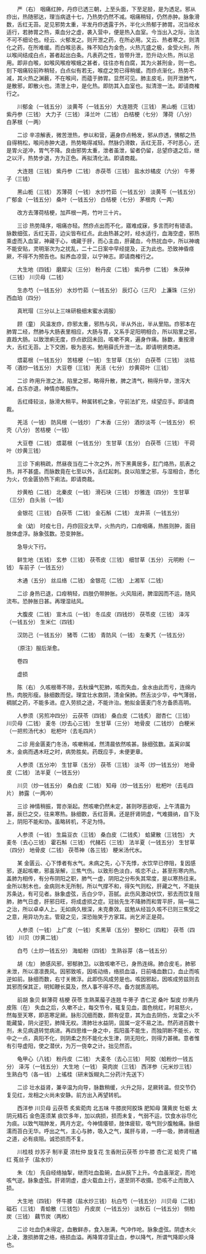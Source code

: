 <!-- { "loadSidebar": true } -->
　　严（右） 咽痛红肿，丹痧已透三朝，上至头面，下至足胫，是为透足。邪从痧出，热随邪达，理当病退十七，乃热势仍然不减。咽痛稍轻，仍然赤肿。脉象滑数，舌红无苔。足见邪势太重，半发丹痧透露于外，半化火热郁于肺胃。况当经水适行，若肺胃之热，乘血分之虚，袭入营中，便是热入血室。今当出入之际，治法不可不细论也。经云、火郁发之。则开泄之药，在所必用。又云、热者寒之。则清化之药，在所难缓。而白喉忌表。殊不知白为金色，火热亢盛之极，金受火刑，所以喉间结成白点，甚者起出白条。凡表药之性，皆带升泄，恐升动火热，所以忌用。即非白喉，如喉风喉疳喉蛾之甚者，往往亦有白腐，其为火甚刑金，则一也。刻下咽痛较前昨稍轻，白点似有若无，喉症之势已得稍缓。而痧点渐化，热势不减，其火热之渊薮，不在喉间，而蕴于肺胃。显然可见。肺主皮毛，则开泄肺气，是散邪，即散火也。清泄上中，是化热。即防其入血室也。拟清泄一法。即请商榷行之。

　　川郁金（一钱五分） 淡黄芩（一钱五分） 大连翘壳（三钱） 黑山栀（三钱） 紫丹参（三钱） 大力子（三钱） 泽兰叶（二钱） 白桔梗（七分） 薄荷（八分） 白茅根（一两）

　　二诊 辛凉解表，微苦泄热，参以和营，遍身痧点畅发，邪从痧透，怫郁之热自得稍松，喉间赤肿大退，热势略得减轻。然脉仍滑数，舌红无苔，不时恶心，还是胃火逆冲，胃气不降。良由邪势太重，泄者虽泄，留者仍留，总望痧退之后，继之以汗，热势步退，方为正色。再拟清化法。即请商裁。

　　大连翘（三钱） 紫丹参（二钱） 赤茯苓（三钱） 盐水炒橘皮（六分） 牛蒡子（三钱）

　　黑山栀（三钱） 苏薄荷（一钱） 水炒竹茹（一钱五分） 淡黄芩（一钱五分） 广郁金（一钱五分） 桑叶（一钱五分） 白桔梗（七分） 茅根肉（一两）

　　改方去薄荷桔梗，加芦根一两，竹叶三十片。

　　三诊 热势降序，咽痛亦轻。然痧点出而不化，寤难成寐，多言而时有错语。脉数细弦，舌红无苔，边尖皆布红点。此由热甚之时，经水适行，血海空虚，邪热乘虚而入血室，神藏于心，魂藏于肝，而心主血，肝藏血，今热扰血中，所以神魂不能安贴，灵明渐次为之扰乱，二十二日案中早经提及，正为此也。恐致神昏痉厥，不得不为预告也。拟养血凉营，以宁神志。即请商榷行之。

　　大生地（四钱） 磨犀尖（三分） 粉丹皮（二钱） 紫丹参（二钱） 朱茯神（三钱） 川贝母（二钱）

　　生赤芍（一钱五分） 水炒竹茹（一钱五分） 辰灯心（三尺） 上濂珠（三分） 西血珀（四分）

　　真玳瑁（三分以上三味研极细末蜜水调服）

　　顾（童） 风温发痧，痧邪太重，邪热与风，半从外出，半从里陷。痧邪本在肺胃二经，然肺与大肠表里相应，大肠与胃，又系手足阳明相合，所以陷里之邪，直趋大肠。以致泄痢无度，痧点欲回未回，咳嗽不爽，遍身作痛。脉数，重按滑大，舌红无苔。上下交困，极为恶劣。勉用薛氏升泄一法。即请明贤商进。

　　煨葛根（一钱五分） 苦桔梗（一钱） 生甘草（五分） 白茯苓（三钱） 淡枯芩（酒炒一钱五分） 大豆卷（三钱） 羌活（七分） 炒黄荷叶（三钱）

　　二诊 昨用升泄之法，陷里之邪，略得升散，脾之清气，稍得升举，泄泻大减，白冻亦退，神情亦略振作。

　　舌红绛较淡，脉滑大稍平。种属转机之象，守前法扩充，续望应手。即请商裁。

　　羌活（一钱） 防风根（一钱炒） 广木香（三分） 酒炒淡芩（一钱五分） 枳壳（八分） 苦桔梗（一钱）

　　大豆卷（二钱） 煨葛根（一钱五分） 生甘草（五分） 白茯苓（三钱） 干荷叶（炒黄三钱）

　　三诊 下痢稍疏，然昼夜当在二十次之外，所下黑黄居多，肛门烙热，肌表之热，并不甚盛。而脉数竟在七至以外，舌红起刺。良以陷里之邪，与湿相合，悉化为火，仿金匮协热下痢法。即请商裁。

　　炒黄柏（二钱） 北秦皮（一钱） 滑石块（三钱） 炒雅连（四分） 生甘草（三分） 白头翁（一钱）

　　金银花（三钱） 白茯苓（二钱） 金石斛（二钱） 龙井茶（一钱五分）

　　金（幼） 时疫七日，丹痧回没太早，火热内灼，口疳咽痛，热胜则肿，面目肢体虚浮。脉象弦数。恐变肿胀。

　　急导火下行。

　　鲜生地（五钱） 玄参（三钱） 茯苓皮（三钱） 细甘草（五分） 元明粉（一钱） 车前子（一钱五分）

　　木通（五分） 丝瓜络（二钱） 金银花（二钱） 上湘军（二钱）

　　二诊 身热已退，口疳稍轻，四肢仍带肿胀。火风阻闭，脾湿因而不运，随风流布。恐肿胀日甚。再理湿祛风。

　　大腹皮（二钱） 宣木瓜（一钱） 冬瓜皮（四钱炒） 茯苓皮（三钱） 泽泻（一钱五分） 生米仁（四钱）

　　汉防己（一钱五分） 猪苓（二钱） 青防风（一钱） 左秦艽（一钱五分）

　　（原注）服后渐愈。

　　卷四

　　虚损

　　陈（右） 久咳根蒂不除，去秋燥气犯肺，咳而失血，金水由此而亏，连绵内热，肉脱形瘦。脉细数而促。理宜壮水救阴，清金保肺。然舌淡少华，中气薄弱，稠腻之药，不能多进。症入劳损之途，不能许治。勉拟金匮麦门冬方备质高明。

　　人参须（另煎冲四分） 云茯苓（四钱） 桑白皮（二钱炙） 甜杏仁（三钱） 川贝母（二钱） 麦冬（炒去心三钱） 生甘草（三分） 地骨皮（二钱炒） 白粳米（一把煎汤代水） 枇杷叶（去毛四片）

　　二诊 用金匮麦门冬汤，咳嗽稍减，然清晨依然咳甚。脉细弦数。盖寅卯属木，金病而遇木旺之时，病势胜矣。药既应手，未便更章。

　　人参须（五分冲） 生甘草（五分） 茯苓（三钱） 淡芩（炒一钱五分） 地骨皮（二钱） 法半夏（一钱五分）

　　川贝（炒一钱五分） 桑白皮（二钱） 知母（炒一钱五分） 枇杷叶（去毛四片） 肺露（一两冲）

　　三诊 神情稍振，胃亦渐起。然咳嗽仍然未定，甚则哕恶欲呕，上午清晨为甚，辰巳之交，往来寒热。脉细数，舌红苔黄。还是肝肾阴虚，气难摄纳，自下及上，阴阳不能和协。虽略转机，不足为恃。

　　人参须（一钱） 生扁豆衣（三钱） 桑白皮（二钱炙） 蛤黛散（三钱包） 大麦冬（去心三钱） 霍石斛（三钱） 代赭石（三钱） 法半夏（一钱五分） 生甘草（四分） 地骨皮（二钱） 茯苓神（各三钱） 粳米汤代水。

　　某 金匮云、心下悸者有水气。未病之先，心下先悸，水饮早已停阻，复因感邪，遂起咳嗽，邪虽渐解，三焦气伤。以致形色淡白，咳恋不止，甚至形寒内热。盖肺为相传，有分布阴阳之职，肺气一虚，阴阳之分布失其常度，是以寒热往来。金所以制木也，金病则木无所制，所以气撑不和，得矢气则松，肝藏之气，不能扶苏条达，有可见者。脉象虚弦，舌白少华，苔腻。此伤风激动伏饮，邪去而饮复阻肺，肺气日虚，肝邪日旺，将成虚损之症。冠翁先生不降肺而和胃平肝，隔一隔二之治，所以卓卓人上。无如病久根深，未克奏效。兹勉从经旨久咳不已则三焦受之之意，用异功为主。管窥之见，深恐贻笑于方家耳。尚乞斧正是荷。

　　人参须（一钱） 上广皮（一钱） 炙黑草（五分） 整砂仁（四粒） 茯苓（四钱） 川贝（炒黄二钱）

　　白芍（土炒一钱五分） 海蛤粉（四钱） 生熟谷芽（各一钱五分）

　　胡（左） 肺感风邪，邪郁肺卫。以致咳嗽不已，身热连绵。肺合皮毛，肺邪未泄，所以凛凛畏风。因邪致咳，因咳动络，络损血溢，日前咯血数口，血止而咳逆如前。脉细而数，右寸关微浮。此即伤风成劳是也。咳因邪起，因咳成劳兹则去其邪而保其正，明知鞭长莫及，然人事不得不尽。备方就质高明。

　　前胡 象贝 鲜薄荷 桔梗 茯苓 生熟莱菔子连翘 牛蒡子 杏仁泥 桑叶 梨皮 炒黑丹皮陈（在） 失血之后，久嗽不止，每交节令，辄复见血，面色桃红，时易怒火，然每至天寒，即恶寒足厥。脉形沉细而数，颇有促意，其为血去阴伤，龙雷之火不能藏蛰，阴火逆犯，肺降无权。清肺壮水益阴，固属一定不易之法。然药进百数十剂，未见病退转觉病进。再四思维一身之中，孤阳虽不能生，而独阴断不能长，坎中之一点，真阳不化，则阴柔之剂不能化水生津，阴无阳化，则得力甚微。意者惟有引导虚阳，使之潜伏，为万一侥幸之计。拙见然否。

　　龟甲心（八钱） 粉丹皮（二钱） 大麦冬（去心三钱） 阿胶（蛤粉炒一钱五分） 泽泻（一钱五分） 大生地（一钱） 萸肉炭（三钱） 西洋参（元米炒三钱） 生熟白芍（各一钱） 上徭桂（研末饭糊丸二分药汁先送下）

　　二诊 壮水益肾，兼辛温为向导，脉数稍缓，火升之际，足厥转温。但交节仍复见红，龙相之火尚未安静。前方出入再望转机。

　　西洋参 川贝母 云茯苓 炙紫菀肉 北五味 牛膝炭阿胶珠 肥知母 蒲黄炭 牡蛎 太阴元精石 金色莲须某 痰饮多年，加以病损，损而未复，气弱不运，饮食水谷尽化为痰。以致气喘肿发，两月方定。今神情痿顿，肢体疲软，吸气则少腹触痛。脉细濡而苔白无华。呼出之气，主心与肺，吸入之气，属肝与肾，一呼一吸，肺肾相通之道，必有痰阻。诚恐损而不复。

　　川桂枝 炒苏子 制半夏 浓杜仲 旋复花 生香附云茯苓 炒牛膝 杏仁泥 蛤壳 广橘红 菟丝子（盐水炒）

　　朱（左） 先自经络抽掣，继而吐血盈碗，血从脘下上升。今血虽渐定，而呛咳气逆。脉象虚弦。肝肾阴虚，虚火载血上行，遂至阴不收摄。恐咳不止而致入损。

　　大生地（四钱） 怀牛膝（盐水炒三钱） 杭白芍（一钱五分） 川贝母（二钱） 磁石（三钱） 青蛤散（三钱包） 丹皮炭（一钱五分） 淡秋石（一钱五分） 侧柏炭（三钱） 藕节炭（两枚）

　　二诊 吐血仍未得定，血散鲜赤，食入胀满，气冲作呛。脉象虚弦。阴虚木火上凌，激损肺胃之络，络损血溢。再降胃凉营止血，参以降气，所谓气降即火降也。

